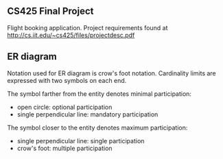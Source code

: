 ## CS425 Final Project

Flight booking application. Project requirements found at <a>http://cs.iit.edu/~cs425/files/projectdesc.pdf</a>

## ER diagram

Notation used for ER diagram is crow's foot notation. Cardinality limits are expressed with two symbols on each end.

The symbol farther from the entity denotes minimal participation:
 - open circle: optional participation
 - single perpendicular line: mandatory participation
 
 The symbol closer to the entity denotes maximum participation:
 - single perpendicular line: single participation
 - crow's foot: multiple participation